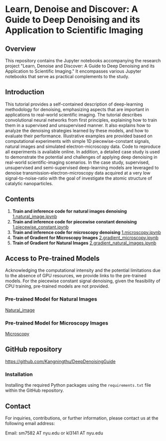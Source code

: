 # Learn, Denoise and Discover: A Guide to Deep Denoising and its Application to Scientific Imaging

## Overview
This repository contains the Jupyter notebooks accompanying the research project "Learn, Denoise and Discover: A Guide to Deep Denoising and its Application to Scientific Imaging."  It encompasses various Jupyter notebooks that serve as practical complements to the study.

## Introduction
This tutorial provides a self-contained description of deep-learning methodology for denoising, emphasizing aspects that are important in applications to real-world scientific imaging. The tutorial describes convolutional neural networks from first principles, explaining how to train them in a supervised and unsupervised manner. It also explains how to analyze the denoising strategies learned by these models, and how to evaluate their performance. Illustrative examples are provided based on computational experiments with simple 1D piecewise-constant signals, natural images and simulated electron-microscopy data. Code to reproduce all experiments is available online. In addition, a detailed case study is used to demonstrate the potential and challenges of applying deep denoising in real-world scientific-imaging scenarios. In the case study, supervised, unsupervised and semi-supervised deep-learning models are leveraged to denoise transmission-electron-microscopy data acquired at a very low signal-to-noise-ratio with the goal of investigate the atomic structure of catalytic nanoparticles.  
## Contents
1. **Train and inference code for natural images denoising** [1.natural_image.ipynb](1.natural_image.ipynb)
2. **Train and inference code for piecewise constant denoising** [1.piecewise_constant.ipynb](1.piecewise_constant.ipynb)
3. **Train and inference code for microscopy denoising** [1.microscopy.ipynb](1.microscopy.ipynb)
4. **Train of Gradient for Microscopy Images** [2.gradient_microscopy.ipynb](2.gradient_microscopy.ipynb)
5. **Train of Gradient for Natural Images** [2.gradient_natural_images.ipynb](2.gradient_natural_images.ipynb)


## Access to Pre-trained Models

Acknowledging the computational intensity and the potential limitations due to the absence of GPU resources, we provide links to the pre-trained models. For the piecewise constant signal denoising, given the feasibility of CPU training, pre-trained models are not provided.
### Pre-trained Model for Natural Images
[Natural_image](pretrain_models%2FNatural_image)

### Pre-trained Model for Microscopy Images
[Microscopy](pretrain_models%2FMicroscopy)

## GitHub repository
https://github.com/Kangningthu/DeepDenoisingGuide
### Installation
Installing the required Python packages using the `requirements.txt` file within the GitHub repository. 


## Contact

For inquiries, contributions, or further information, please contact us at the following email address:

Email: sm7582 AT nyu.edu or kl3141 AT nyu.edu